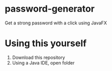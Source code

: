 # password-generator
Get a strong password with a click using JavaFX

# Using this yourself
1. Download this repository
2. Using a Java IDE, open folder
